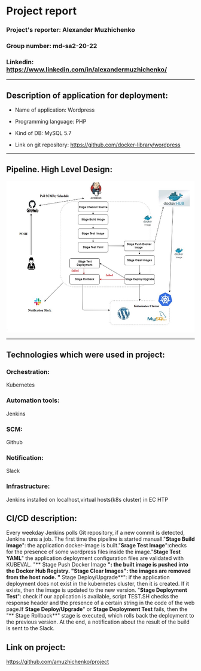 # Project report

### Project's reporter: Alexander Muzhichenko

### Group number: md-sa2-20-22

### Linkedin: https://www.linkedin.com/in/alexandermuzhichenko/

---

## Description of application for deployment:

- Name of application: Wordpress

- Programming language: PHP

- Kind of DB: MySQL 5.7

- Link on git repository: https://github.com/docker-library/wordpress

---

## Pipeline. High Level Design:

![](project.jpeg)

---

## Technologies which were used in project:

### Orchestration: 
Kubernetes

### Automation tools:
Jenkins

### SCM:
Github

### Notification:
Slack

### Infrastructure:
Jenkins installed on localhost,virtual hosts(k8s cluster) in EC HTP

## CI/CD description:

Every weekday Jenkins polls Git repository, if a new commit is detected, Jenkins runs a job. The first time the pipeline is started manuall."**Stage Build Image**": the application docker-image is built."**Srage Test Image**":checks for the presence of some wordpress files inside the image."**Stage Test YAML**" the application deployment configuration files are validated with KUBEVAL. "** Stage Push Docker Image **":  the built image is pushed into the Docker Hub Registry. "**Stage Clear Images**": the images are removed from the host node. "** Stage Deploy/Upgrade**": if the application deployment does not exist in the kubernetes cluster, then it is created. If it exists, then the image is updated to the new version. "**Stage Deployment Test**": check if our application is available, script TEST.SH checks the  response header and the presence of a certain string in the code of the web page.If **Stage Deploy/Upgrade**"  or **Stage Deployment Test** fails, then the "** Stage Rollback**" stage is executed, which rolls back the deployment to the previous version.
At the end, a notification about the result of the build is sent to the Slack.

## Link on project:

https://github.com/amuzhichenko/project

